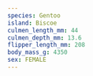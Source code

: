 ```yaml
---
species: Gentoo
island: Biscoe
culmen_length_mm: 44
culmen_depth_mm: 13.6
flipper_length_mm: 208
body_mass_g: 4350
sex: FEMALE
---
```

